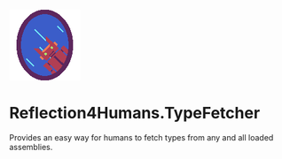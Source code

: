 ![Reflection4Humans](https://github.com/Moreault/Reflection4Humans/blob/master/reflection4humans.png)

# Reflection4Humans.TypeFetcher
Provides an easy way for humans to fetch types from any and all loaded assemblies.

